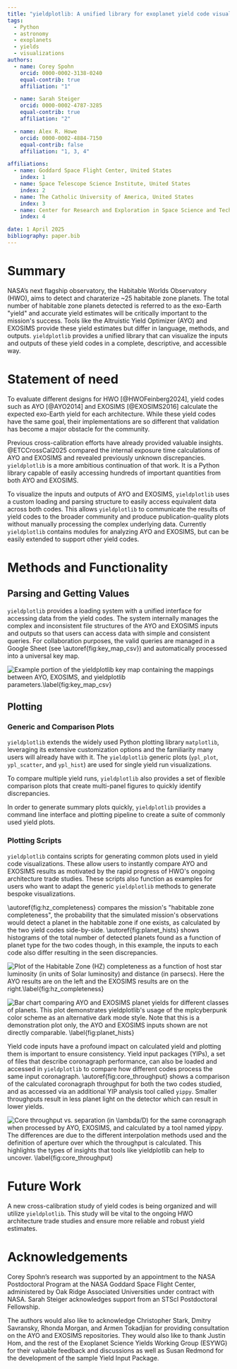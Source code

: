 ```yaml
---
title: "yieldplotlib: A unified library for exoplanet yield code visualizations"
tags:
  - Python
  - astronomy
  - exoplanets
  - yields
  - visualizations
authors:
  - name: Corey Spohn
    orcid: 0000-0002-3138-0240
    equal-contrib: true
    affiliation: "1"

  - name: Sarah Steiger
    orcid: 0000-0002-4787-3285
    equal-contrib: true
    affiliation: "2"

  - name: Alex R. Howe
    orcid: 0000-0002-4884-7150
    equal-contrib: false
    affiliation: "1, 3, 4"

affiliations:
  - name: Goddard Space Flight Center, United States
    index: 1
  - name: Space Telescope Science Institute, United States
    index: 2
  - name: The Catholic University of America, United States
    index: 3
  - name: Center for Research and Exploration in Space Science and Technology, NASA/GSFC, United States
    index: 4

date: 1 April 2025
bibliography: paper.bib
---
```


# Summary

NASA’s next flagship observatory, the Habitable Worlds Observatory (HWO), aims
to detect and charaterize ~25 habitable zone planets. The total number of
habitable zone planets detected is referred to as the exo-Earth "yield" and
accurate yield estimates will be critically important to the mission's success. Tools
like the Altruistic Yield Optimizer (AYO) and EXOSIMS provide these yield
estimates but differ in language, methods, and outputs. `yieldplotlib` provides
a unified library that can visualize the inputs and outputs of these yield
codes in a complete, descriptive, and accessible way.

# Statement of need

To evaluate different designs for HWO [@HWOFeinberg2024], yield codes such as AYO [@AYO2014] and EXOSIMS
[@EXOSIMS2016] calculate the expected exo-Earth yield for each architecture.
While these yield codes have the same goal, their implementations
are so different that validation has become a major obstacle for the community.

Previous cross-calibration efforts have already provided valuable insights. @ETCCrossCal2025 compared
the internal exposure time calculations of AYO and EXOSIMS and revealed previously unknown
discrepancies. `yieldplotlib` is a more ambitious continuation of that work.
It is a Python library capable of easily accessing hundreds of important quantities
from both AYO and EXOSIMS.

To visualize the inputs and outputs of AYO and EXOSIMS, `yieldplotlib` uses a custom loading and
parsing structure to easily access equivalent data across both codes.
This allows `yieldplotlib` to communicate the results of yield codes to the broader community
and produce publication-quality plots without manually processing the complex underlying data.
Currently `yieldplotlib` contains modules for analyzing
AYO and EXOSIMS, but can be easily extended to support other yield codes.

# Methods and Functionality

## Parsing and Getting Values

`yieldplotlib` provides a loading system with a unified interface for accessing data from
the yield codes. The system internally manages the complex and inconsistent file structures of the
AYO and EXOSIMS inputs and outputs so that
users can access data with simple and consistent queries.
For collaboration purposes, the valid queries are managed in a Google
Sheet (see \autoref{fig:key_map_csv}) and automatically processed into a universal key map.

![Example portion of the `yieldplotlib` key map containing the
mappings between AYO, EXOSIMS, and `yieldplotlib` parameters.\label{fig:key_map_csv}](figures/ypl_csv_table.jpeg)

## Plotting

### Generic and Comparison Plots

`yieldplotlib` extends the widely used Python plotting library `matplotlib`, leveraging
its extensive customization options and the familiarity many users will already have with it.
The `yieldplotlib` generic
plots (`ypl_plot`, `ypl_scatter`, and `ypl_hist`) are used for single yield run visualizations.

To compare multiple yield runs, `yieldplotlib` also provides a set of flexible comparison plots
that create multi-panel figures to quickly identify discrepancies.

In order to generate summary plots quickly, `yieldplotlib` provides a command line interface
and plotting pipeline to create a suite of commonly used yield plots.

### Plotting Scripts

`yieldplotlib` contains scripts for generating common plots used in yield code visualizations. These
allow users to instantly compare AYO and EXOSIMS results as motivated by the rapid progress of HWO's
ongoing architecture trade studies. These scripts also function as examples
for users who want to adapt the generic `yieldplotlib` methods to
generate bespoke visualizations.

\autoref{fig:hz_completeness} compares the mission's "habitable zone completeness", the
probability that the simulated mission's observations would detect a planet in the habitable zone if one exists,
as calculated by the two yield codes side-by-side.
\autoref{fig:planet_hists} shows histograms of the total number of detected
planets found as a function of planet type for the two codes though, in this example, the inputs to each code
also differ resulting in the seen discrepancies.

![Plot of the Habitable Zone (HZ) completeness as a function of host star luminosity (in units of
Solar luminosity) and distance (in parsecs). Here the AYO results are on the left and the EXOSIMS
results are on the right.\label{fig:hz_completeness}](figures/hz_completeness.png)

![Bar chart comparing AYO and EXOSIMS planet
yields for different classes of planets. This plot demonstrates
`yieldplotlib`'s usage of the `mplcyberpunk` color scheme as an alternative
dark mode style. Note that this is a demonstration plot only, the AYO and EXOSIMS
inputs shown are not directly comparable.
\label{fig:planet_hists}](figures/comparative_bar_plot_grouped.png)

Yield code inputs have a profound impact on calculated yield and plotting them
is important to ensure consistency.
Yield input packages (YIPs), a set of files that describe
coronagraph performance, can also be loaded and accessed in `yieldplotlib`
to compare how different codes process the same input coronagraph.
\autoref{fig:core_throughput} shows a comparison of the calculated coronagraph throughput
for both the two codes studied, and as accessed via an additional YIP analysis tool called `yippy`.
Smaller throughputs result in less planet light on the detector
which can result in lower yields.

![Core throughput vs. separation (in $\lambda$/D) for the same coronagraph
when processed by AYO, EXOSIMS, and calculated by a tool named `yippy`.
The differences are due to the different interpolation
methods used and the definition of aperture over which the throughput is calculated. This highlights
the types of insights that tools like `yieldplotlib` can help to uncover.
\label{fig:core_throughput}](figures/core_throughput_all_curves.jpeg)

# Future Work

A new cross-calibration study
of yield codes is being organized and will utilize `yieldplotlib`. This study will be vital to
the ongoing HWO architecture trade studies and ensure more reliable and robust yield estimates.

# Acknowledgements

Corey Spohn’s research was supported by an appointment to the NASA Postdoctoral Program at the NASA
Goddard Space Flight Center, administered by Oak Ridge Associated Universities under contract with NASA.
Sarah Steiger acknowledges support from an STScI Postdoctoral Fellowship.

The authors would also like to acknowledge Christopher Stark, Dmitry Savransky, Rhonda Morgan, and
Armen Tokadjian for providing consultation on the AYO and EXOSIMS repositories. They would also like
to thank Justin Hom, and the rest of the Exoplanet Science Yields Working Group (ESYWG) for
their valuable feedback and discussions as well as Susan Redmond for the development of the sample Yield
Input Package.
